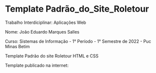 # Template Padrão_do_Site_Roletour
 Trabalho Interdiciplinar: Aplicações Web

 Nome: João Eduardo Marques Salles 

 Curso: Sistemas de Informação - 1° Período - 1° Semestre de 2022 - Puc Minas Betim

 Template Padrão do site Roletour HTML e CSS

 Template publicado na internet:
 